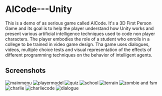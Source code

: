 # AICode---Unity


This is a demo of as serious game called AICode. It's a 3D First Person Game and its goal is to help the player understand how Unity works and present various artificial intelligence techniques used to code non player characters. 
The player embodies the role of a student who enrolls in a college to be trained in video game design. 
Tha game uses dialogues, videos, multiple choice tests and visual representation of the effects of different programming techniques on the behavior of intelligent agents.


## Screenshots

![mainmenu](https://user-images.githubusercontent.com/27278582/102814000-834d3380-43d2-11eb-87fa-e3b8616f143c.png)
![playermodel](https://user-images.githubusercontent.com/27278582/102814014-8c3e0500-43d2-11eb-8e11-c61a1d6f02a1.png)
![quiz](https://user-images.githubusercontent.com/27278582/102814023-8f38f580-43d2-11eb-858d-80d8844df823.png)
![school](https://user-images.githubusercontent.com/27278582/102814026-906a2280-43d2-11eb-8e8d-9df4b9b65b7c.png)
![terrain](https://user-images.githubusercontent.com/27278582/102814034-93651300-43d2-11eb-8975-12dcc231627b.png)
![zombie and fsm](https://user-images.githubusercontent.com/27278582/102814037-93fda980-43d2-11eb-8a16-772fc19fea7a.png)
![charlie](https://user-images.githubusercontent.com/27278582/102814040-96600380-43d2-11eb-9e10-d9da1e85d29d.png)
![charliecode](https://user-images.githubusercontent.com/27278582/102814044-995af400-43d2-11eb-8cf6-4f098aafc348.png)
![dialogue](https://user-images.githubusercontent.com/27278582/102814050-9bbd4e00-43d2-11eb-9b43-2fbf2b1a81a7.png)
